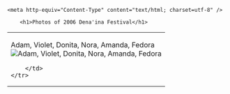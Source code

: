 <!DOCTYPE html PUBLIC "-//W3C//DTD XHTML 1.0 Strict//EN"
  "http://www.w3.org/TR/xhtml1/DTD/xhtml1-strict.dtd">
  <!-- Created by Sadie Williams October 2005 -->
<html>
<head>
	<title>Dena'ina Qenaga</title>
	
	<meta http-equiv="Content-Type" content="text/html; charset=utf-8" />	
<link rel="stylesheet" type="text/css" href="qenaga.css" />
<meta http-equiv="imagetoolbar" content="no" />
</head>

<body>
	
		<h1>Photos of 2006 Dena'ina Festival</h1>
<table><tr><td>


<p>	Adam, Violet, Donita, Nora, Amanda, Fedora<br />
	<img src="{{site.baseurl}}/images/festival2006-4.jpg" alt="Adam, Violet, Donita, Nora, Amanda, Fedora" />
</p>


	
		</td>
	</tr>
</table>		
	
</body>
</html>

